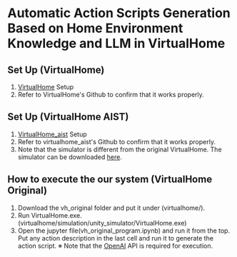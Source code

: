 # Automatic Action Scripts Generation Based on Home Environment Knowledge and LLM in VirtualHome
## Set Up (VirtualHome)
1. [VirtualHome](https://github.com/xavierpuigf/virtualhome) Setup
2. Refer to VirtualHome's Github to confirm that it works properly.

## Set Up (VirtualHome AIST)
1. [VirtualHome_aist](https://github.com/aistairc/virtualhome_aist/) Setup
2. Refer to virtualhome_aist's Github to confirm that it works properly.
3. Note that the simulator is different from the original VirtualHome. The simulator can be downloaded [here](https://github.com/aistairc/virtualhome_unity_aist/releases/tag/Door_Modified_Build_2023_0404/).

## How to execute the our system (VirtualHome Original)
1. Download the vh_original folder and put it under (virtualhome/).
2. Run VirtualHome.exe. (virtualhome/simulation/unity_simulator/VirtualHome.exe)
3. Open the jupyter file(vh_original_program.ipynb) and run it from the top. Put any action description in the last cell and run it to generate the action script.
※ Note that the [OpenAI](https://openai.com/) API is required for execution.
